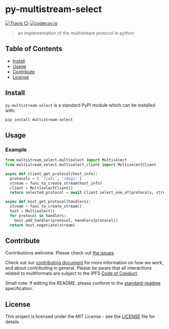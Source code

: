 
# py-multistream-select
 
[![Travis CI](https://api.travis-ci.org/dheatovwil/py-multistream-select.svg?branch=master)](https://travis-ci.org/dheatovwil/py-multistream-select) 
[![codecov.io](https://codecov.io/gh/dheatovwil/py-multistream-select/branch/master/graph/badge.svg)](https://codecov.io/gh/dheatovwil/py-multistream-select)

> an implementation of the multistream protocol in python

## Table of Contents

- [Install](#install)
- [Usage](#usage)
- [Contribute](#contribute)
- [License](#license)

## Install


`py-multistream-select` is a standard PyPI module which can be installed with:

```sh
pip install multistream-select
```

## Usage

### Example
```python
from multistream_select.multiselect import Multiselect
from multistream_select.multiselect_client import MultiselectClient

async def client_get_protocol(host_info):
  protocols = [ '/cats', '/dogs' ]
  stream = func_to_create_stream(host_info)
  client = MultiselectClient()
  return selected_protocol = await client.select_one_of(protocols, stream)

async def host_get_protocol(handlers):
  stream = func_to_create_stream()
  host = Multiselect()
  for protocol in handlers:
    host.add_handler(protocol, handlers[protocol])
  return host.negotiate(stream)
```

## Contribute

Contributions welcome. Please check out [the issues](https://github.com/dheatovwil/py-multistream-select/issues).

Check out our [contributing document](https://github.com/multiformats/multiformats/blob/master/contributing.md) for more information on how we work, and about contributing in general. Please be aware that all interactions related to multiformats are subject to the IPFS [Code of Conduct](https://github.com/ipfs/community/blob/master/code-of-conduct.md).

Small note: If editing the README, please conform to the [standard-readme](https://github.com/RichardLitt/standard-readme) specification.

## License
This project is licensed under the MIT License - see the [LICENSE](LICENSE) file for details
